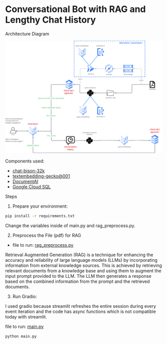 # Conversational Bot with RAG and Lengthy Chat History

Architecture Diagram

![](images/conversational_rag_chat_history.png)

Components used:
- [chat-bison-32k](https://cloud.google.com/vertex-ai/docs/generative-ai/learn/models#foundation_models)
- [textembedding-gecko@001](https://cloud.google.com/vertex-ai/docs/generative-ai/model-reference/text-embeddings)
- [DocumentAI](https://cloud.google.com/document-ai?hl=en)
- [Google Cloud SQL](https://cloud.google.com/sql?hl=en)


Steps

1. Prepare your environment:

```bash
pip install -r requirements.txt
```

Change the variables inside of main.py and rag_preprocess.py.

2. Preprocess the File (pdf) for RAG

- file to run: [rag_preprocess.py](utils/rag_preprocess.py)

Retrieval Augmented Generation (RAG) is a technique for enhancing the accuracy and reliability of large language models (LLMs) by incorporating information from external knowledge sources. This is achieved by retrieving relevant documents from a knowledge base and using them to augment the input prompt provided to the LLM. The LLM then generates a response based on the combined information from the prompt and the retrieved documents.


3. Run Gradio:

I used gradio because streamlit refreshes the entire session during every event iteration and the code has async functions which is not compatible today with streamlit.

file to run: [main.py](main.py)

```python
python main.py
```